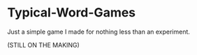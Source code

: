 # Typical-Word-Games
Just a simple game I made for nothing less than an experiment.

(STILL ON THE MAKING)
